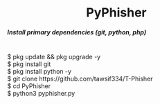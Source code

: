 <h1 align="center">PyPhisher</h1>

##### Install primary dependencies (git, python, php)
<br>
$ pkg update && pkg upgrade -y
<br>
$ pkg install git
<br>
$ pkg install python -y
<br>
$ git clone https://github.com/tawsif334/T-Phisher
<br>
$ cd PyPhisher
<br>
$ python3 pyphisher.py
